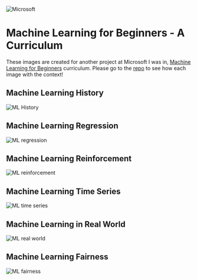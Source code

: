 ![Microsoft](https://upload.wikimedia.org/wikipedia/commons/thumb/9/96/Microsoft_logo_%282012%29.svg/150px-Microsoft_logo_%282012%29.svg.png)
# Machine Learning for Beginners - A Curriculum

These images are created for another project at Microsoft I was in, [Machine Learning for Beginners](https://github.com/microsoft/ML-For-Beginners)
curriculum. Please go to the [repo](https://github.com/microsoft/ML-For-Beginners) to see how each image with the context!

## Machine Learning History
![ML History](https://raw.githubusercontent.com/girliemac/a-picture-is-worth-a-1000-words/main/ml/images/ml-history.webp)
## Machine Learning Regression
![ML regression](https://raw.githubusercontent.com/girliemac/a-picture-is-worth-a-1000-words/main/ml/images/ml-regression.webp)
## Machine Learning Reinforcement
![ML reinforcement](https://raw.githubusercontent.com/girliemac/a-picture-is-worth-a-1000-words/main/ml/images/ml-reinforcement.webp)
## Machine Learning Time Series
![ML time series](https://raw.githubusercontent.com/girliemac/a-picture-is-worth-a-1000-words/main/ml/images/ml-timeseries.webp)
## Machine Learning in Real World
![ML real world](https://raw.githubusercontent.com/girliemac/a-picture-is-worth-a-1000-words/main/ml/images/ml-realworld.webp)
## Machine Learning Fairness
![ML fairness](https://raw.githubusercontent.com/girliemac/a-picture-is-worth-a-1000-words/main/ml/images/ml-fairness.webp)
